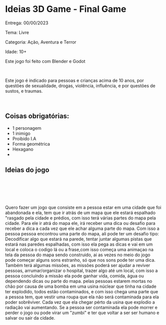 <h1 class="Titulo"> Ideias 3D Game - Final Game </h1>

<p> Entrega: 00/00/2023 </p>
<p>Tema: Livre</p>
<p>Categoria: Ação, Aventura e Terror</p>
<p>Idade: 10+</p>
<p>Este jogo foi feito com Blender e Godot</p>

<br>
<p>Este jogo é indicado para pessoas e crianças acima de 10 anos, por questões de sexualidade, drogas, violência, influência, e por questões de sustos, e traumas.</p>
<br>

<h2>Coisas obrigatórias:</h2>

<ul>
  <li>1 personagem</li>
  <li>1 inimigo</li>
  <li>Proibido I.A</li>
  <li>Forma geométrica</li>
  <li>Hexagano</li>
  <li></li>
</ul>



<h2>Ideias do jogo</h2>
<br>
<br>
<br>
<br>


<p>Quero fazer um jogo que consiste em a pessoa estar em uma cidade que foi abandonada e ela, tem que ir atrás de um mapa que ele estará espalhado "rasgado pela cidade e prédios, com isso terá várias partes do mapa pela cidade. Para ele ir atrá do mapa ele, irá receber uma dica ou desafio para receber a dica a cada vez que ele achar alguma parte do mapa. Com isso a pessoa pessoa encontrou uma parte do mapa, ali pode ter um desafio tipo: Decodificar algo que estará na parede, tentar juntar algumas pistas que estará nas paredes espalhadas, com isso ela pega as dicas e vai em um local e coloca o codigo lá ou a frase,com isso começa uma animaçao na tela da pessoa do mapa sendo construido, ai as vezes no meio do jogo pode começar alguns sons estranho, só que nos sons pode ter uma dica. Também terá algumas missões, as missões poderá ser ajudar a reviver pessoas, arrumar/organizar o hospital, trazer algo até um local, com isso a pessoa concluíndo a missão ela pode ganhar vida, comida, água ou dependendo dicas ou parte do mapa. pelas pessoas estarem mortas no chão por causa de uma bomba em uma usina núclear que tinha na cidade ter explodido, todos estão contaminados, e com isso chega uma parte que a pessoa tem, que vestir uma roupa que ela não será contaminada para ela poder sobrêviver. Cada vez que ela chegar pérto da usina que explodio a radiação vai aumentando. Se a pessoa ser contaminada ela pode morrer e perder o jogo ou pode  virar um "zumbi" e ter que voltar a ser ser humano e salvar ou sair da cidade. </p>



<h1></h1>

